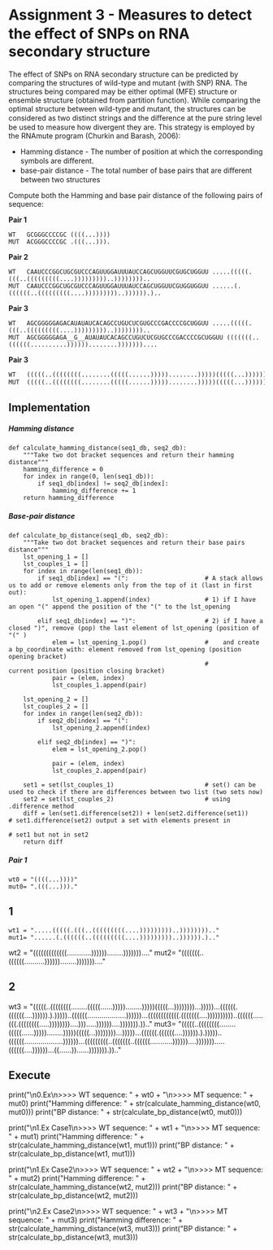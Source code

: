 # Assignment 3 - Measures to detect the eﬀect of SNPs on RNA secondary structure

The effect of SNPs on RNA secondary structure can be predicted by comparing the structures of wild-type and mutant (with SNP) RNA. The structures being compared may be either optimal (MFE) structure or ensemble structure (obtained from partition function).
While comparing the optimal structure between wild-type and mutant, the structures can be considered as two distinct strings and the diﬀerence at the pure string level be used to measure how divergent they are. This strategy is employed by the RNAmute program (Churkin and Barash, 2006):
* Hamming distance - The number of position at which the corresponding symbols are diﬀerent.
* base-pair distance - The total number of base pairs that are diﬀerent between two structures

Compute both the Hamming and base pair distance of the following pairs of sequence:  

__Pair 1__ 
```
WT   GCGGGCCCCGC ((((...)))) 
MUT  ACGGGCCCCGC .(((...))).
```
__Pair 2__
```
WT   CAAUCCCGGCUGCGUCCCAGUUGGAUUUAUCCAGCUGGUUCGUGCUGGUU .....(((((.(((..(((((((((....)))))))))..)))))))).. 
MUT  CAAUCCCGGCUGCGUCCCAGUUGGAUUUAUCCAGCUGGUUCGUGGUGGUU ......(.((((((..(((((((((....)))))))))..)))))).)..
```

__Pair 3__
```
WT   AGCGGGGGAGACAUAUAUCACAGCCUGUCUCGUGCCCGACCCCGCUGGUU .....(((((.(((..(((((((((....)))))))))..)))))))).. 
MUT  AGCGGGGGAGA__G__AUAUAUCACAGCCUGUCUCGUGCCCGACCCCGCUGGUU (((((((..((((((..........))))))........)))))))....
```

__Pair 3__ 
```python
WT   (((((..((((((((........(((((......)))))........)))))(((((...))))))))...)))))...((((((.((((((....)))))).).)))))..((((((...................))))))...((((((((((((.(((((((....))))))))))..((((((.....(((.((((((((.....))))))))....))).....))))))....))))))).))..
MUT  (((((..((((((((........(((((......)))))........)))))(((((...))))))))...)))))...((((((.((((((....)))))).).)))))..((((((...................))))))...(((((((((..(((((((..((((((...........))))))....))))))).....((((((....))))))...((......))......))))))).))..

```

## Implementation

##### Hamming distance
```
def calculate_hamming_distance(seq1_db, seq2_db):
    """Take two dot bracket sequences and return their hamming distance"""
    hamming_difference = 0
    for index in range(0, len(seq1_db)):
        if seq1_db[index] != seq2_db[index]:
            hamming_difference += 1
    return hamming_difference
```

##### Base-pair distance
```
def calculate_bp_distance(seq1_db, seq2_db):
    """Take two dot bracket sequences and return their base pairs distance"""
    lst_opening_1 = []                               
    lst_couples_1 = []
    for index in range(len(seq1_db)):
        if seq1_db[index] == "(":                     # A stack allows us to add or remove elements only from the top of it (last in first out):
            lst_opening_1.append(index)               # 1) if I have an open "(" append the position of the "(" to the lst_opening

        elif seq1_db[index] == ")":                   # 2) if I have a closed ")", remove (pop) the last element of lst_opening (position of "(" )
            elem = lst_opening_1.pop()                #    and create a bp_coordinate with: element removed from lst_opening (position opening bracket)
                                                      #                                     current position (position closing bracket)
            pair = (elem, index)
            lst_couples_1.append(pair)

    lst_opening_2 = []
    lst_couples_2 = []
    for index in range(len(seq2_db)):
        if seq2_db[index] == "(":
            lst_opening_2.append(index)               
            
        elif seq2_db[index] == ")":                  
            elem = lst_opening_2.pop()               
                                                      
            pair = (elem, index)
            lst_couples_2.append(pair)

    set1 = set(lst_couples_1)                         # set() can be used to check if there are differences between two list (two sets now) 
    set2 = set(lst_couples_2)                         # using .difference method
    diff = len(set1.difference(set2)) + len(set2.difference(set1))    # set1.difference(set2) output a set with elements present in
                                                                      # set1 but not in set2
    return diff
```

##### Pair 1
```
wt0 = "((((...))))"
mut0= ".(((...)))."
```

## 1
```
wt1 = ".....(((((.(((..(((((((((....)))))))))..)))))))).."
mut1= "......(.((((((..(((((((((....)))))))))..)))))).).."
```

wt2 = "(((((((((((((............))))))........)))))))...."
mut2= "(((((((..((((((..........))))))........)))))))...."

## 2
wt3 = "(((((..((((((((........(((((......)))))........)))))(((((...))))))))...)))))...((((((.((((((....)))))).).)))))..((((((...................))))))...((((((((((((.(((((((....))))))))))..((((((.....(((.((((((((.....))))))))....))).....))))))....))))))).)).."
mut3= "(((((..((((((((........(((((......)))))........)))))(((((...))))))))...)))))...((((((.((((((....)))))).).)))))..((((((...................))))))...(((((((((..(((((((..((((((...........))))))....))))))).....((((((....))))))...((......))......))))))).)).."

## Execute 
print("\n0.Ex\n>>>> WT sequence: " + wt0 + "\n>>>> MT sequence: " + mut0)
print("Hamming difference: " + str(calculate_hamming_distance(wt0, mut0)))
print("BP distance: " + str(calculate_bp_distance(wt0, mut0)))

print("\n1.Ex Case1\n>>>> WT sequence: " + wt1 + "\n>>>> MT sequence: " + mut1)
print("Hamming difference: " + str(calculate_hamming_distance(wt1, mut1)))
print("BP distance: " + str(calculate_bp_distance(wt1, mut1)))

print("\n1.Ex Case2\n>>>> WT sequence: " + wt2 + "\n>>>> MT sequence: " + mut2)
print("Hamming difference: " + str(calculate_hamming_distance(wt2, mut2)))
print("BP distance: " + str(calculate_bp_distance(wt2, mut2)))

print("\n2.Ex Case2\n>>>> WT sequence: " + wt3 + "\n>>>> MT sequence: " + mut3)
print("Hamming difference: " + str(calculate_hamming_distance(wt3, mut3)))
print("BP distance: " + str(calculate_bp_distance(wt3, mut3)))